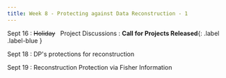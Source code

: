 ```yaml
---
title: Week 8 - Protecting against Data Reconstruction - 1
---
```



Sept 16
: ~~Holiday~~  &nbsp; Project Discussions
: **Call for Projects Released**{: .label .label-blue }


Sept 18
: DP's protections for reconstruction

Sept 19
: Reconstruction Protection via Fisher Information
